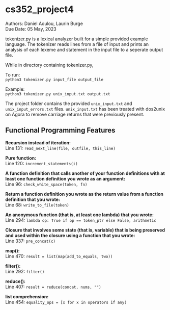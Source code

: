 # cs352_project4
Authors: Daniel Aoulou, Laurin Burge  
Due Date: 05 May, 2023  

tokenizer.py is a lexical analyzer built for a simple provided example language.
The tokenizer reads lines from a file of input and prints an analysis of each lexeme
and statement in the input file to a seperate output file.

While in directory containing tokenizer.py,   

To run:  
`python3 tokenizer.py input_file output_file`  

Example:  
`python3 tokenizer.py unix_input.txt output.txt`  

The project folder contains the provided `unix_input.txt` and `unix_input_errors.txt` files.
`unix_input.txt` has been treated with dos2unix on Agora to remove carriage returns that were previously present.

## Functional Programming Features

**Recursion instead of iteration:**  
Line 131: `read_next_line(file, outfile, this_line)`

**Pure function:**  
Line 120: `increment_statements(i)`

**A function definition that calls another of your function
definitions with at least one function definition you wrote as an argument:**  
Line 96: `check_white_space(token, fn)`

**Return a function definition you wrote as the return
value from a function definition that you wrote:**  
Line 68: `write_to_file(token)`

**An anonymous function (that is, at least one lambda) that you wrote:**  
Line 294: `lambda op: True if op == token_ptr else False, arithmetic`

**Closure that involves some state (that is, variable) that is being preserved 
and used within the closure using a function that you wrote:**  
Line 337: `pre_concat(c)`

**map():**  
Line 470: `result = list(map(add_to_equals, two))`

**filter():**  
Line 292: `filter()`

**reduce():**  
Line 407: `result = reduce(concat, nums, "")`

**list comprehension:**  
Line 454: `equality_ops = [x for x in operators if any(`
